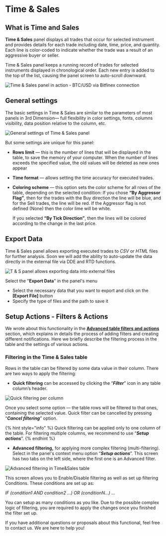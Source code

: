 # Time & Sales

## What is Time and Sales <a href="#what-is-time-and-sales" id="what-is-time-and-sales"></a>

**Time & Sales** panel displays all trades that occur for selected instrument and provides details for each trade including date, time, price, and quantity. Each line is color-coded to indicate whether the trade was a result of an aggressive buyer or seller.

Time & Sales panel keeps a running record of trades for selected instruments displayed in chronological order. Each new entry is added to the top of the list, causing the panel screen to auto-scroll downward.

![Time & Sales panel in action - BTC/USD via Bitfinex connection](https://blobscdn.gitbook.com/v0/b/gitbook-28427.appspot.com/o/assets%2F-LD6FsRvQ3jgwJIg6O7r%2F-LMgTK3667YaMXaKhtC7%2F-LMgXK8s6OConIbMrZzH%2FTime%26Sales.gif?alt=media\&token=f81067f2-548e-4151-9005-5187a445d81b)

## General settings <a href="#general-settings" id="general-settings"></a>

The basic settings in Time & Sales are similar to the parameters of most panels in 3rd Dimension— full flexibility in color settings, fonts, columns visibility, data position relative to the column, etc.

![General settings of Time & Sales panel](https://blobscdn.gitbook.com/v0/b/gitbook-28427.appspot.com/o/assets%2F-LD6FsRvQ3jgwJIg6O7r%2F-LMgTK3667YaMXaKhtC7%2F-LMgZf1UtlK6DBIeEoKP%2FTime%26Sales%20general%20settings.png?alt=media\&token=91d9ad95-81f9-4023-b512-257f677d5657)

But some settings are unique for this panel:

* **Rows limit** — this is the number of lines that will be displayed in the table, to save the memory of your computer. When the number of lines exceeds the specified value, the old values will be deleted as new ones appear
* **Time format** — allows setting the time accuracy for executed trades.
*   **Coloring scheme** — this option sets the color scheme for all rows of the table, depending on the selected condition: If you chose **“By Aggressor Flag”**, then for the trades with the Buy direction the line will be blue, and for the Sell trades, the line will be red. If the Aggressor flag is not defined (None) then the color lime will be white.

    If you selected **“By Tick Direction”**, then the lines will be colored according to the change in the last price.

## Export Data <a href="#export-data" id="export-data"></a>

Time & Sales panel allows exporting executed trades to _CSV_ or _HTML_ files for further analysis. Soon we will add the ability to auto-update the data directly in the external file via DDE and RTD functions.

![T & S panel allows exporting data into external files](https://blobscdn.gitbook.com/v0/b/gitbook-28427.appspot.com/o/assets%2F-LD6FsRvQ3jgwJIg6O7r%2F-LMh0wM\_Hye\_-2UNcoOC%2F-LMh5cMPEfRtzcuVwp6A%2FExport%20in%20T%26S.png?alt=media\&token=703434bd-3e53-42fd-b23a-22326fc652b5)

Select the "**Export Data**" in the panel's menu

* Select the necessary data that you want to export and click on the **\[Export File]** button
* Specify the type of files and the path to save it

## Setup Actions - Filters & Actions <a href="#setup-actions-filters-and-actions" id="setup-actions-filters-and-actions"></a>

We wrote about this functionality in the [**Advanced table filters and actions**](../general-settings/table-management.md#advanced-table-filter) section, which explains in details the process of adding filters and creating different notifications. Here we briefly describe the filtering process in the table and the settings of various actions.

### Filtering in the Time & Sales table <a href="#filtering-in-the-time-and-sales-table" id="filtering-in-the-time-and-sales-table"></a>

Rows in the table can be filtered by some data value in their column. There are two ways to apply the filtering:

* **Quick filtering** can be accessed by clicking the “_**Filter**_” icon in any table column’s header.

![Quick filtering per column](https://blobscdn.gitbook.com/v0/b/gitbook-28427.appspot.com/o/assets%2F-LD6FsRvQ3jgwJIg6O7r%2F-LSZlUr\_Myk0rKIIPYb3%2F-LSZtsdnR8ZXyAorsvkj%2FQuick%20filtering.png?alt=media\&token=ccff8243-c69e-427c-8825-00c8ce9e1818)

Once you select some option — the table rows will be filtered to that ones, containing the selected value. Quick filter can be cancelled by pressing “_**Cancel filtering**_” option.

{% hint style="info" %}
Quick filtering can be applied only to one column of the table. For filtering multiple columns, we recommend to use “_**Setup actions**_”.
{% endhint %}

* **Advanced filtering,** for applying more complex filtering (multi-filtering). Select in the panel's context menu option “_**Setup actions**_”. This screen has two tabs on the left side, where the first one is an Advanced filter.

![Advanced filtering in Time\&Sales table](https://blobscdn.gitbook.com/v0/b/gitbook-28427.appspot.com/o/assets%2F-LD6FsRvQ3jgwJIg6O7r%2F-LSZlUr\_Myk0rKIIPYb3%2F-LS\_5SP-opC1CiDG-iws%2Fadvanced%20filtering.png?alt=media\&token=e2d74d74-7ee5-4533-ae11-09d4db0ab09c)

This screen allows you to Enable/Disable filtering as well as set up filtering Conditions. These conditions are set up as:

&#x20;_IF (condition1 AND condition2 ...) OR (conditionN...) …_

You can setup as many conditions as you like. Due to the possible complex logic of filtering, you are required to apply the changes once you finished the filter set up.

If you have additional questions or proposals about this functional, feel free to contact us. We are here to help you!
